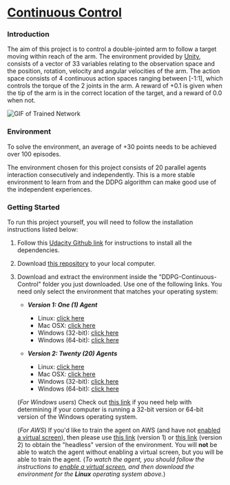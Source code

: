 # <u>Continuous Control</u>
### Introduction

The aim of this project is to control a double-jointed arm to follow a target moving within reach of the arm. The environment provided by [Unity](https://unity.com/), consists of a vector of 33 variables relating to the observation space and the position, rotation, velocity and angular velocities of the arm. The action space consists of 4 continuous action spaces ranging between [-1:1], which controls the torque of the 2 joints in the arm. A reward of +0.1 is given when the tip of the arm is in the correct location of the target, and a reward of 0.0 when not.

![GIF of Trained Network](Images/ContinuousControl.gif)

### Environment

To solve the environment, an average of +30 points needs to be achieved over 100 episodes.

The environment chosen for this project consists of 20 parallel agents interaction consecutively and independently. This is a more stable environment to learn from and the DDPG algorithm can make good use of the independent experiences. 

### Getting Started

To run this project yourself, you will need to follow the installation instructions listed below:

1. Follow this [Udacity Github link](https://github.com/udacity/deep-reinforcement-learning#dependencies) for instructions to install all the dependencies.

2. Download [this repository](https://github.com/jeroencvlier/DDPG-Continuous-Control) to your local computer.

3. Download and extract the environment inside the "DDPG-Continuous-Control" folder you just downloaded. Use one of the following links. You need only select the environment that matches your operating system:

    - **_Version 1: One (1) Agent_**
        - Linux: [click here](https://s3-us-west-1.amazonaws.com/udacity-drlnd/P2/Reacher/one_agent/Reacher_Linux.zip)
        - Mac OSX: [click here](https://s3-us-west-1.amazonaws.com/udacity-drlnd/P2/Reacher/one_agent/Reacher.app.zip)
        - Windows (32-bit): [click here](https://s3-us-west-1.amazonaws.com/udacity-drlnd/P2/Reacher/one_agent/Reacher_Windows_x86.zip)
        - Windows (64-bit): [click here](https://s3-us-west-1.amazonaws.com/udacity-drlnd/P2/Reacher/one_agent/Reacher_Windows_x86_64.zip)

    - **_Version 2: Twenty (20) Agents_**
        - Linux: [click here](https://s3-us-west-1.amazonaws.com/udacity-drlnd/P2/Reacher/Reacher_Linux.zip)
        - Mac OSX: [click here](https://s3-us-west-1.amazonaws.com/udacity-drlnd/P2/Reacher/Reacher.app.zip)
        - Windows (32-bit): [click here](https://s3-us-west-1.amazonaws.com/udacity-drlnd/P2/Reacher/Reacher_Windows_x86.zip)
        - Windows (64-bit): [click here](https://s3-us-west-1.amazonaws.com/udacity-drlnd/P2/Reacher/Reacher_Windows_x86_64.zip)
    
    (_For Windows users_) Check out [this link](https://support.microsoft.com/en-us/help/827218/how-to-determine-whether-a-computer-is-running-a-32-bit-version-or-64) if you need help with determining if your computer is running a 32-bit version or 64-bit version of the Windows operating system.

    (_For AWS_) If you'd like to train the agent on AWS (and have not [enabled a virtual screen](https://github.com/Unity-Technologies/ml-agents/blob/master/docs/Training-on-Amazon-Web-Service.md)), then please use [this link](https://s3-us-west-1.amazonaws.com/udacity-drlnd/P2/Reacher/one_agent/Reacher_Linux_NoVis.zip) (version 1) or [this link](https://s3-us-west-1.amazonaws.com/udacity-drlnd/P2/Reacher/Reacher_Linux_NoVis.zip) (version 2) to obtain the "headless" version of the environment.  You will **not** be able to watch the agent without enabling a virtual screen, but you will be able to train the agent.  (_To watch the agent, you should follow the instructions to [enable a virtual screen](https://github.com/Unity-Technologies/ml-agents/blob/master/docs/Training-on-Amazon-Web-Service.md), and then download the environment for the **Linux** operating system above._)
